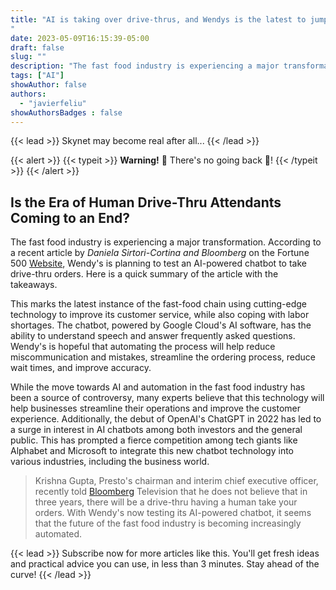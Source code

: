 ```yaml
---
title: "AI is taking over drive-thrus, and Wendys is the latest to jump in the game.
"
date: 2023-05-09T16:15:39-05:00
draft: false
slug: ""
description: "The fast food industry is experiencing a major transformation with AI and robots taking over drive-thrus"
tags: ["AI"]
showAuthor: false
authors:
  - "javierfeliu"
showAuthorsBadges : false  
---
```

{{< lead >}}
Skynet may become real after all...
{{< /lead >}}

{{< alert >}}
{{< typeit >}}
**Warning!** 🤖 There's no going back 🤖!
{{< /typeit >}}
{{< /alert >}}

## Is the Era of Human Drive-Thru Attendants Coming to an End?

The fast food industry is experiencing a major transformation. According to a recent article by *Daniela Sirtori-Cortina and Bloomberg* on the Fortune 500 [Website](https://fortune.com/2023/05/09/wendys-ai-powered-chatbot-drive-thru-orders/), Wendy's is planning to test an AI-powered chatbot to take drive-thru orders. Here is a quick summary of the article with the takeaways.

This marks the latest instance of the fast-food chain using cutting-edge technology to improve its customer service, while also coping with labor shortages. The chatbot, powered by Google Cloud's AI software, has the ability to understand speech and answer frequently asked questions. Wendy's is hopeful that automating the process will help reduce miscommunication and mistakes, streamline the ordering process, reduce wait times, and improve accuracy.

While the move towards AI and automation in the fast food industry has been a source of controversy, many experts believe that this technology will help businesses streamline their operations and improve the customer experience. Additionally, the debut of OpenAI's ChatGPT in 2022 has led to a surge in interest in AI chatbots among both investors and the general public. This has prompted a fierce competition among tech giants like Alphabet and Microsoft to integrate this new chatbot technology into various industries, including the business world.

>Krishna Gupta, Presto's chairman and interim chief executive officer, recently told [Bloomberg](https://www.bloomberg.com/news/videos/2023-05-01/ai-s-impact-on-the-restaurant-industry-video) Television that he does not believe that in three years, there will be a drive-thru having a human take your orders. With Wendy's now testing its AI-powered chatbot, it seems that the future of the fast food industry is becoming increasingly automated.

{{< lead >}}
Subscribe now for more articles like this. You'll get fresh ideas and practical advice you can use, in less than 3 minutes. Stay ahead of the curve!
{{< /lead >}}
<script async data-uid="99db4e9842" src="https://javier-feliu.ck.page/99db4e9842/index.js"></script>

